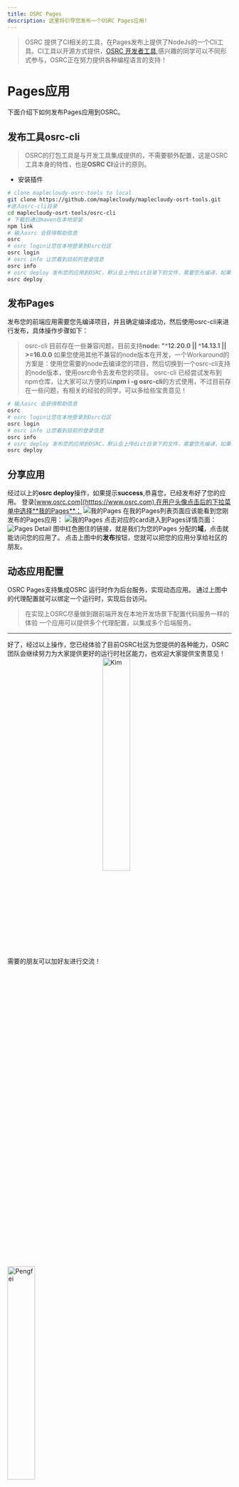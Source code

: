 ```yaml
---
title: OSRC Pages
description: 这里将引导您发布一个OSRC Pages应用!
---
```


> OSRC 提供了CI相关的工具，在Pages发布上提供了NodeJs的一个Cli工具。CI工具以开源方式提供，[OSRC 开发者工具](https://github.com/maplecloudy/maplecloudy-osrt-tools/tree/master/osrc-cli),感兴趣的同学可以不同形式参与，OSRC正在努力提供各种编程语言的支持！

# Pages应用

下面介绍下如何发布Pages应用到OSRC。

## 发布工具osrc-cli

> OSRC的打包工具是与开发工具集成提供的，不需要额外配置，这是OSRC工具本身的特性，也是**OSRC CI**设计的原则。

- 安装插件

```bash
# clone maplecloudy-osrc-tools to local
git clone https://github.com/maplecloudy/maplecloudy-osrt-tools.git
#进入osrc-cli目录
cd maplecloudy-osrt-tools/osrc-cli
# 下载后通过maven在本地安装
npm link
# 输入osrc 会获得帮助信息
osrc
# osrc login让您在本地登录到Osrc社区
osrc login
# osrc info 让您看到目前的登录信息
osrc info
# osrc deploy 发布您的应用到OSRC，默认会上传dist目录下的文件，需要您先编译，如果编译输出其他目录，可以通过-d 指定要发布的内容
osrc deploy
```

## 发布Pages

发布您的前端应用需要您先编译项目，并且确定编译成功，然后使用osrc-cli来进行发布，具体操作步骤如下：
> osrc-cli 目前存在一些兼容问题，目前支持**node: "^12.20.0 || ^14.13.1 || >=16.0.0**
> 如果您使用其他不兼容的node版本在开发，一个Workaround的方案是：使用您需要的node去编译您的项目，然后切换到一个osrc-cli支持的node版本，使用osrc命令去发布您的项目。
> osrc-cli 已经尝试发布到npm仓库，让大家可以方便的以**npm i -g osrc-cli**的方式使用，不过目前存在一些问题，有相关的经验的同学，可以多给些宝贵意见！

```bash
# 输入osrc 会获得帮助信息
osrc
# osrc login让您在本地登录到Osrc社区
osrc login
# osrc info 让您看到目前的登录信息
osrc info
# osrc deploy 发布您的应用到OSRC，默认会上传dist目录下的文件，需要您先编译，如果编译输出其他目录，可以通过-d 指定要发布的内容
osrc deploy
```

## 分享应用

经过以上的**osrc deploy**操作，如果提示**success**,恭喜您，已经发布好了您的应用。
登录[www.osrc.com](htttps://www.osrc.com),在用户头像点击后的下拉菜单中选择**我的Pages**：
![我的Pages](/assets/img/my-pages.png)
在我的Pages列表页面应该能看到您刚发布的Pages应用：
![我的Pages](/assets/img/my-pages-list.png)
点击对应的card进入到Pages详情页面：
![Pages Detail](/assets/img/pages-detail.png)
图中红色圈住的链接，就是我们为您的Pages 分配的**域**，点击就能访问您的应用了。
点击上图中的**发布**按钮，您就可以把您的应用分享给社区的朋友。

## 动态应用配置

OSRC Pages支持集成OSRC 运行时作为后台服务，实现动态应用。
通过上图中的代理配置就可以绑定一个运行时，实现后台访问。
> 在实现上OSRC尽量做到跟前端开发在本地开发场景下配置代码服务一样的体验
> 一个应用可以提供多个代理配置，以集成多个后端服务。


----

好了，经过以上操作，您已经体验了目前OSRC社区为您提供的各种能力，OSRC团队会继续努力为大家提供更好的运行时社区能力，也欢迎大家提供宝贵意见！
需要的朋友可以加好友进行交流！
<img src="/assets/img/kim-card.jpg" width = "35%" height = "35%" alt="Kim" align=center /><img src="/assets/img/pengfei-card.jpg" width = "35%" height = "35%" alt="Pengfei" align=center />

